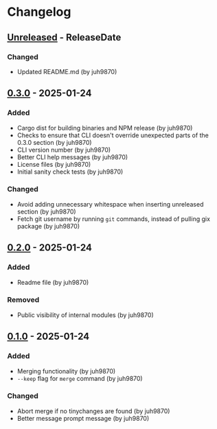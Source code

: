 # Changelog

<!-- next-header -->

## [Unreleased] - ReleaseDate

### Changed

- Updated README.md (by juh9870)

## [0.3.0] - 2025-01-24

### Added

- Cargo dist for building binaries and NPM release (by juh9870)
- Checks to ensure that CLI doesn't override unexpected parts of the 0.3.0 section (by juh9870)
- CLI version number (by juh9870)
- Better CLI help messages (by juh9870)
- License files (by juh9870)
- Initial sanity check tests (by juh9870)

### Changed

- Avoid adding unnecessary whitespace when inserting unreleased section (by juh9870)
- Fetch git username by running `git` commands, instead of pulling gix package (by juh9870)

## [0.2.0] - 2025-01-24

### Added

- Readme file (by juh9870)

### Removed

- Public visibility of internal modules (by juh9870)

## [0.1.0] - 2025-01-24

### Added

- Merging functionality (by juh9870)
- `--keep` flag for `merge` command (by juh9870)

### Changed

- Abort merge if no tinychanges are found (by juh9870)
- Better message prompt message (by juh9870)

<!-- next-url -->
[Unreleased]: https://github.com/juh9870/tinychange/compare/v0.3.0...HEAD
[0.3.0]: https://github.com/juh9870/tinychange/compare/v0.2.0...v0.3.0
[0.2.0]: https://github.com/juh9870/tinychange/compare/v0.1.0...v0.2.0
[0.1.0]: https://github.com/juh9870/tinychange/tree/v0.1.0